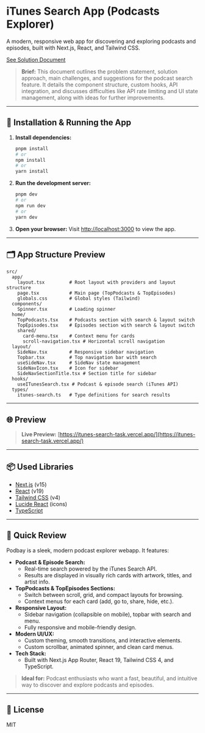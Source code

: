 # iTunes Search App (Podcasts Explorer)

A modern, responsive web app for discovering and exploring podcasts and episodes, built with Next.js, React, and Tailwind CSS.

[See Solution Document](./PROBLEM_SOLUTION.md)

> **Brief:** This document outlines the problem statement, solution approach, main challenges, and suggestions for the podcast search feature. It details the component structure, custom hooks, API integration, and discusses difficulties like API rate limiting and UI state management, along with ideas for further improvements.

---

## 🚀 Installation & Running the App

1. **Install dependencies:**
   ```bash
   pnpm install
   # or
   npm install
   # or
   yarn install
   ```

2. **Run the development server:**
   ```bash
   pnpm dev
   # or
   npm run dev
   # or
   yarn dev
   ```

3. **Open your browser:**
   Visit [http://localhost:3000](http://localhost:3000) to view the app.

---

## 🗂️ App Structure Preview

```
src/
  app/
    layout.tsx         # Root layout with providers and layout structure
    page.tsx           # Main page (TopPodcasts & TopEpisodes)
    globals.css        # Global styles (Tailwind)
  components/
    Spinner.tsx        # Loading spinner
  home/
    TopPodcasts.tsx    # Podcasts section with search & layout switch
    TopEpisodes.tsx    # Episodes section with search & layout switch
    shared/
      card-menu.tsx    # Context menu for cards
      scroll-navigation.tsx # Horizontal scroll navigation
  layout/
    SideNav.tsx        # Responsive sidebar navigation
    Topbar.tsx         # Top navigation bar with search
    useSideNav.tsx     # SideNav state management
    SideNavIcon.tsx    # Icon for sidebar
    SideNavSectionTitle.tsx # Section title for sidebar
  hooks/
    useITunesSearch.tsx # Podcast & episode search (iTunes API)
  types/
    itunes-search.ts   # Type definitions for search results
```

---

## 🌐 Preview

> **Live Preview:** [https://itunes-search-task.vercel.app/](https://itunes-search-task.vercel.app/)

---

## 📦 Used Libraries

- [Next.js](https://nextjs.org/) (v15)
- [React](https://react.dev/) (v19)
- [Tailwind CSS](https://tailwindcss.com/) (v4)
- [Lucide React](https://lucide.dev/icons/) (icons)
- [TypeScript](https://www.typescriptlang.org/)

---

## 📝 Quick Review

Podbay is a sleek, modern podcast explorer webapp. It features:

- **Podcast & Episode Search:**
  - Real-time search powered by the iTunes Search API.
  - Results are displayed in visually rich cards with artwork, titles, and artist info.
- **TopPodcasts & TopEpisodes Sections:**
  - Switch between scroll, grid, and compact layouts for browsing.
  - Context menus for each card (add, go to, share, hide, etc.).
- **Responsive Layout:**
  - Sidebar navigation (collapsible on mobile), topbar with search and menu.
  - Fully responsive and mobile-friendly design.
- **Modern UI/UX:**
  - Custom theming, smooth transitions, and interactive elements.
  - Custom scrollbar, animated spinner, and clean card menus.
- **Tech Stack:**
  - Built with Next.js App Router, React 19, Tailwind CSS 4, and TypeScript.

> **Ideal for:** Podcast enthusiasts who want a fast, beautiful, and intuitive way to discover and explore podcasts and episodes.

---

## 📄 License

MIT
